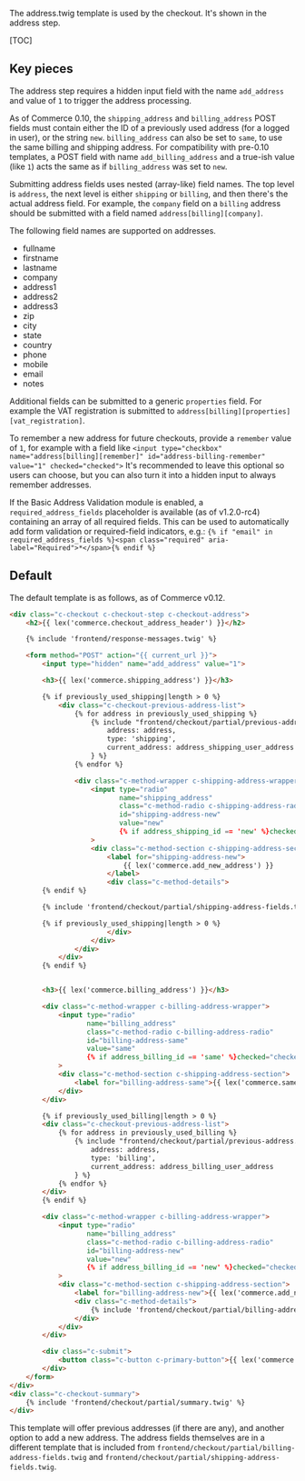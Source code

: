 The address.twig template is used by the checkout. It's shown in the address step.

[TOC]

## Key pieces

The address step requires a hidden input field with the name `add_address` and value of `1` to trigger the address processing.

As of Commerce 0.10, the `shipping_address` and `billing_address` POST fields must contain either the ID of a previously used address (for a logged in user), or the string `new`. `billing_address` can also be set to `same`, to use the same billing and shipping address. For compatibility with pre-0.10 templates, a POST field with name `add_billing_address` and a true-ish value (like `1`) acts the same as if `billing_address` was set to `new`.

Submitting address fields uses nested (array-like) field names. The top level is `address`, the next level is either `shipping` or `billing`, and then there's the actual address field. For example, the `company` field on a `billing` address should be submitted with a field named `address[billing][company]`.

The following field names are supported on addresses.

- fullname
- firstname
- lastname
- company
- address1
- address2
- address3
- zip
- city
- state
- country
- phone
- mobile
- email
- notes

Additional fields can be submitted to a generic `properties` field. For example the VAT registration is submitted to `address[billing][properties][vat_registration]`.

To remember a new address for future checkouts, provide a `remember` value of `1`, for example with a field like `<input type="checkbox" name="address[billing][remember]" id="address-billing-remember" value="1" checked="checked">` It's recommended to leave this optional so users can choose, but you can also turn it into a hidden input to always remember addresses.

If the Basic Address Validation module is enabled, a `required_address_fields` placeholder is available (as of v1.2.0-rc4) containing an array of all required fields. This can be used to automatically add form validation or required-field indicators, e.g.: `{% if "email" in required_address_fields %}<span class="required" aria-label="Required">*</span>{% endif %}`

## Default

The default template is as follows, as of Commerce v0.12.

````html
<div class="c-checkout c-checkout-step c-checkout-address">
    <h2>{{ lex('commerce.checkout_address_header') }}</h2>

    {% include 'frontend/response-messages.twig' %}

    <form method="POST" action="{{ current_url }}">
        <input type="hidden" name="add_address" value="1">

        <h3>{{ lex('commerce.shipping_address') }}</h3>

        {% if previously_used_shipping|length > 0 %}
            <div class="c-checkout-previous-address-list">
                {% for address in previously_used_shipping %}
                    {% include "frontend/checkout/partial/previous-address.twig" with {
                        address: address,
                        type: 'shipping',
                        current_address: address_shipping_user_address
                    } %}
                {% endfor %}

                <div class="c-method-wrapper c-shipping-address-wrapper">
                    <input type="radio"
                           name="shipping_address"
                           class="c-method-radio c-shipping-address-radio"
                           id="shipping-address-new"
                           value="new"
                           {% if address_shipping_id == 'new' %}checked="checked"{% endif %}
                    >
                    <div class="c-method-section c-shipping-address-section">
                        <label for="shipping-address-new">
                            {{ lex('commerce.add_new_address') }}
                        </label>
                        <div class="c-method-details">
        {% endif %}

        {% include 'frontend/checkout/partial/shipping-address-fields.twig' %}

        {% if previously_used_shipping|length > 0 %}
                        </div>
                    </div>
                </div>
            </div>
        {% endif %}


        <h3>{{ lex('commerce.billing_address') }}</h3>

        <div class="c-method-wrapper c-billing-address-wrapper">
            <input type="radio"
                   name="billing_address"
                   class="c-method-radio c-billing-address-radio"
                   id="billing-address-same"
                   value="same"
                   {% if address_billing_id == 'same' %}checked="checked"{% endif %}
            >
            <div class="c-method-section c-shipping-address-section">
                <label for="billing-address-same">{{ lex('commerce.same_as_shipping') }}</label>
            </div>
        </div>

        {% if previously_used_billing|length > 0 %}
        <div class="c-checkout-previous-address-list">
            {% for address in previously_used_billing %}
                {% include "frontend/checkout/partial/previous-address.twig" with {
                    address: address,
                    type: 'billing',
                    current_address: address_billing_user_address
                } %}
            {% endfor %}
        </div>
        {% endif %}

        <div class="c-method-wrapper c-billing-address-wrapper">
            <input type="radio"
                   name="billing_address"
                   class="c-method-radio c-billing-address-radio"
                   id="billing-address-new"
                   value="new"
                   {% if address_billing_id == 'new' %}checked="checked"{% endif %}
            >
            <div class="c-method-section c-shipping-address-section">
                <label for="billing-address-new">{{ lex('commerce.add_new_address') }}</label>
                <div class="c-method-details">
                    {% include 'frontend/checkout/partial/billing-address-fields.twig' %}
                </div>
            </div>
        </div>

        <div class="c-submit">
            <button class="c-button c-primary-button">{{ lex('commerce.checkout_address_confirm') }}</button>
        </div>
    </form>
</div>
<div class="c-checkout-summary">
    {% include 'frontend/checkout/partial/summary.twig' %}
</div>
````

This template will offer previous addresses (if there are any), and another option to add a new address. The address fields themselves are in a different template that is included from `frontend/checkout/partial/billing-address-fields.twig` and `frontend/checkout/partial/shipping-address-fields.twig`.
